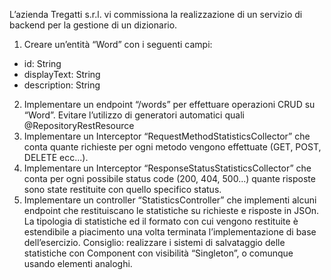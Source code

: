 L’azienda Tregatti s.r.l. vi commissiona la realizzazione di un servizio di backend per la
gestione di un dizionario.
1) Creare un’entità “Word” con i seguenti campi:
- id: String
- displayText: String
- description: String
2) Implementare un endpoint “/words” per effettuare operazioni CRUD su “Word”.
   Evitare l’utilizzo di generatori automatici quali @RepositoryRestResource
3) Implementare un Interceptor “RequestMethodStatisticsCollector” che conta quante
   richieste per ogni metodo vengono effettuate (GET, POST, DELETE ecc...).
4) Implementare un Interceptor “ResponseStatusStatisticsCollector” che conta per ogni
   possibile status code (200, 404, 500...) quante risposte sono state restituite con
   quello specifico status.
5) Implementare un controller “StatisticsController” che implementi alcuni endpoint che
   restituiscano le statistiche su richieste e risposte in JSOn.
   La tipologia di statistiche ed il formato con cui vengono restituite è estendibile a piacimento
   una volta terminata l’implementazione di base dell’esercizio.
   Consiglio: realizzare i sistemi di salvataggio delle statistiche con Component con visibilità
   “Singleton”, o comunque usando elementi analoghi. 

